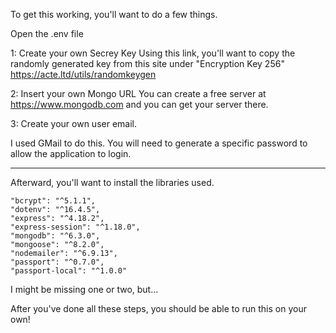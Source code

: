 To get this working, you'll want to do a few things.

Open the .env file

1: Create your own Secrey Key
Using this link, you'll want to copy the randomly generated key from this site under "Encryption Key 256"
https://acte.ltd/utils/randomkeygen

2: Insert your own Mongo URL
You can create a free server at https://www.mongodb.com and you can get your server there.

3: Create your own user email.

I used GMail to do this. You will need to generate a specific password to allow the application to login.

------------------------------------------

Afterward, you'll want to install the libraries used.

    "bcrypt": "^5.1.1",
    "dotenv": "^16.4.5",
    "express": "^4.18.2",
    "express-session": "^1.18.0",
    "mongodb": "^6.3.0",
    "mongoose": "^8.2.0",
    "nodemailer": "^6.9.13",
    "passport": "^0.7.0",
    "passport-local": "^1.0.0"

I might be missing one or two, but...

After you've done all these steps, you should be able to run this on your own!
